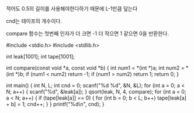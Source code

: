 적어도 0.5의 길이를 사용해야한다하기 때문에
L-1만큼 덮는다

cnd는 테이프의 개수이다.

compare 함수는 첫번째 인자가 더 크면 -1
더 작으면 1 같으면 0을 반환한다.







#include <stdio.h>
#include <stdlib.h>

int leak[1001];
int tape[1001];

int compare(const void *a, const void *b) {
  int num1 = *(int *)a;
  int num2 = *(int *)b;
  if (num1 < num2)
    return -1;
  if (num1 > num2)
    return 1;
  return 0;
}

int main() {
  int N, L;
  int cnd = 0;
  scanf("%d %d", &N, &L);
  for (int a = 0; a < N; a++) {
    scanf("%d", &leak[a]);
  }
  qsort(leak, N, 4, compare);
  for (int a = 0; a < N; a++) {
    if (tape[leak[a]] == 0) {
      for (int b = 0; b < L; b++)
        tape[leak[a] + b] = 1;
      cnd++;
    }
  }
  printf("%d\n", cnd);
}
